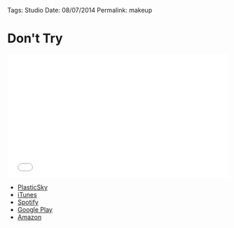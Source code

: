 Tags: Studio
Date: 08/07/2014
Permalink: makeup

# Don't Try

<iframe src="//player.vimeo.com/video/100481336" width="100%" height="281" frameborder="0" webkitallowfullscreen mozallowfullscreen allowfullscreen></iframe>

- [PlasticSky][1]
- [iTunes][2]
- [Spotify][3]
- [Google Play][4]
- [Amazon][5]

[1]:	http://nashp.com/plasticsky
[2]:	https://itunes.apple.com/us/album/dont-try-feat.-paul-noyola/id552992286
[3]:	https://play.spotify.com/album/39shD5j4avdbWtnJyeIr0h?play=true&utm_source=open.spotify.com&utm_medium=open
[4]:	https://play.google.com/store/music/album/Nashp_Don_t_Try_feat_Paul_Noyola?id=B73ri5qmidrq4vz6jhl354xi5ii&hl=en
[5]:	http://www.amazon.com/Dont-Try-feat-Paul-Noyola/dp/B008XID3F0